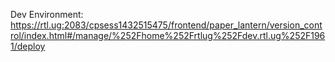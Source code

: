 Dev Environment:
https://rtl.ug:2083/cpsess1432515475/frontend/paper_lantern/version_control/index.html#/manage/%252Fhome%252Frtlug%252Fdev.rtl.ug%252F1961/deploy

